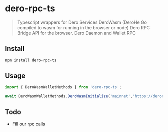 # dero-rpc-ts

> Typescript wrappers for Dero Services
> DeroWasm (DeroHe Go compiled to wasm for running in the browser or node)
> Dero RPC Bridge API for the browser.
> Dero Daemon and Wallet RPC

## Install

```bash
npm install dero-rpc-ts
```

## Usage

```ts
import { DeroWasmWalletMethods } from 'dero-rpc-ts';

await DeroWasmWalletMethods.DeroWasmInitialize('mainnet',"https://deronode.com.for.real");

```

## Todo
* Fill our rpc calls